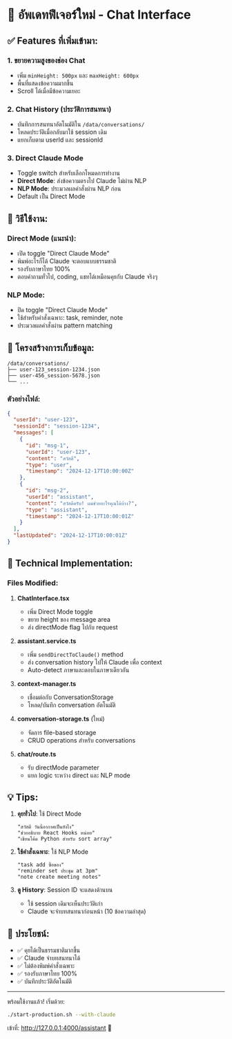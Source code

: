 # 🎉 อัพเดทฟีเจอร์ใหม่ - Chat Interface

## ✅ Features ที่เพิ่มเข้ามา:

### 1. **ขยายความสูงของช่อง Chat**
- เพิ่ม `minHeight: 500px` และ `maxHeight: 600px`
- พื้นที่แสดงข้อความมากขึ้น
- Scroll ได้เมื่อมีข้อความเยอะ

### 2. **Chat History (ประวัติการสนทนา)**
- บันทึกการสนทนาอัตโนมัติใน `/data/conversations/`
- โหลดประวัติเมื่อกลับมาใช้ session เดิม
- แยกเก็บตาม userId และ sessionId

### 3. **Direct Claude Mode**
- Toggle switch สำหรับเลือกโหมดการทำงาน
- **Direct Mode**: ส่งข้อความตรงไป Claude ไม่ผ่าน NLP
- **NLP Mode**: ประมวลผลคำสั่งผ่าน NLP ก่อน
- Default เป็น Direct Mode

## 🚀 วิธีใช้งาน:

### Direct Mode (แนะนำ):
- เปิด toggle "Direct Claude Mode" 
- พิมพ์อะไรก็ได้ Claude จะตอบแบบธรรมชาติ
- รองรับภาษาไทย 100%
- ตอบคำถามทั่วไป, coding, แชทได้เหมือนคุยกับ Claude จริงๆ

### NLP Mode:
- ปิด toggle "Direct Claude Mode"
- ใช้สำหรับคำสั่งเฉพาะ: task, reminder, note
- ประมวลผลคำสั่งผ่าน pattern matching

## 📁 โครงสร้างการเก็บข้อมูล:

```
/data/conversations/
├── user-123_session-1234.json
├── user-456_session-5678.json
└── ...
```

### ตัวอย่างไฟล์:
```json
{
  "userId": "user-123",
  "sessionId": "session-1234",
  "messages": [
    {
      "id": "msg-1",
      "userId": "user-123",
      "content": "สวัสดี",
      "type": "user",
      "timestamp": "2024-12-17T10:00:00Z"
    },
    {
      "id": "msg-2",
      "userId": "assistant",
      "content": "สวัสดีครับ! ผมช่วยอะไรคุณได้บ้าง?",
      "type": "assistant",
      "timestamp": "2024-12-17T10:00:01Z"
    }
  ],
  "lastUpdated": "2024-12-17T10:00:01Z"
}
```

## 🔧 Technical Implementation:

### Files Modified:
1. **ChatInterface.tsx**
   - เพิ่ม Direct Mode toggle
   - ขยาย height ของ message area
   - ส่ง directMode flag ไปกับ request

2. **assistant.service.ts**
   - เพิ่ม `sendDirectToClaude()` method
   - ส่ง conversation history ไปให้ Claude เพื่อ context
   - Auto-detect ภาษาและตอบในภาษาเดียวกัน

3. **context-manager.ts**
   - เชื่อมต่อกับ ConversationStorage
   - โหลด/บันทึก conversation อัตโนมัติ

4. **conversation-storage.ts** (ใหม่)
   - จัดการ file-based storage
   - CRUD operations สำหรับ conversations

5. **chat/route.ts**
   - รับ directMode parameter
   - แยก logic ระหว่าง direct และ NLP mode

## 💡 Tips:

1. **คุยทั่วไป**: ใช้ Direct Mode
   ```
   "สวัสดี วันนี้อากาศเป็นยังไง"
   "ช่วยอธิบาย React Hooks หน่อย"
   "เขียนโค้ด Python สำหรับ sort array"
   ```

2. **ใช้คำสั่งเฉพาะ**: ใช้ NLP Mode
   ```
   "task add ซื้อของ"
   "reminder set ประชุม at 3pm"
   "note create meeting notes"
   ```

3. **ดู History**: Session ID จะแสดงด้านบน
   - ใช้ session เดิมจะเห็นประวัติเก่า
   - Claude จะจำบทสนทนาก่อนหน้า (10 ข้อความล่าสุด)

## 🎯 ประโยชน์:

- ✅ คุยได้เป็นธรรมชาติมากขึ้น
- ✅ Claude จำบทสนทนาได้
- ✅ ไม่ต้องพิมพ์คำสั่งเฉพาะ
- ✅ รองรับภาษาไทย 100%
- ✅ บันทึกประวัติอัตโนมัติ

---

พร้อมใช้งานแล้ว! เริ่มด้วย:
```bash
./start-production.sh --with-claude
```

เข้าที่: http://127.0.0.1:4000/assistant 🚀